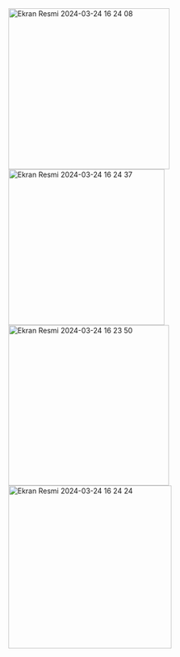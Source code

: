 <img width="319" alt="Ekran Resmi 2024-03-24 16 24 08" src="https://github.com/omerfi66/Rehberim/assets/120007024/3e1cd250-d027-40ae-8c7b-7d68496092e9">
<img width="309" alt="Ekran Resmi 2024-03-24 16 24 37" src="https://github.com/omerfi66/Rehberim/assets/120007024/b1d9fe13-9505-47f5-ac2a-237add19b21d">
<img width="318" alt="Ekran Resmi 2024-03-24 16 23 50" src="https://github.com/omerfi66/Rehberim/assets/120007024/d3013138-a491-4015-8b3f-7fac4fcce570">
<img width="323" alt="Ekran Resmi 2024-03-24 16 24 24" src="https://github.com/omerfi66/Rehberim/assets/120007024/9660fb7e-3ea5-4cf1-9a89-341023435aa5">
